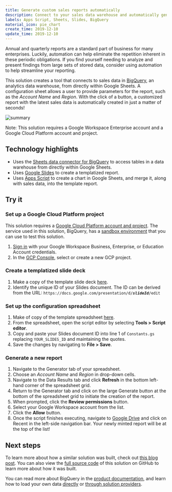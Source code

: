 ```yaml
---
title: Generate custom sales reports automatically
description: Connect to your sales data warehouse and automatically generate presentations for particular customers.
labels: Apps Script, Sheets, Slides, BigQuery
material_icon: pie_chart
create_time: 2019-12-10
update_time: 2019-12-10
---
```


Annual and quarterly reports are a standard part of business 
for many enterprises. Luckily, automation can help eliminate the 
repetition inherent in these periodic obligations. 
If you find yourself needing to analyze and present findings 
from large sets of stored data, consider using automation 
to help streamline your reporting. 

This solution creates a tool that connects to sales data in 
[BigQuery][bigquery], an analytics data warehouse, from directly within 
Google Sheets. A configuration sheet allows a user to provide 
parameters for the report, such as the _Account Name_ and 
_Region_. With the click of a button, a customized report
with the latest sales data is automatically created in just 
a matter of seconds! 

![summary](https://cdn.jsdelivr.net/gh/googleworkspace/solutions@master/generate-sales-report/demo.gif)

Note: This solution requires a Google Workspace Enterprise account and a Google Cloud Platform account and 
project.

## Technology highlights

- Uses the [Sheets data connector for BigQuery][connector-support]
  to access tables in a data warehouse from directly 
  within Google Sheets.
- Uses [Google Slides][google-slides] to create a templatized 
  report.
- Uses [Apps Script][apps-script] to 
  create a chart in Google Sheets, and merge it, along with 
  sales data, into the template report.

## Try it

### Set up a Google Cloud Platform project
This solution requires a [Google Cloud Platform account and project][gcp-account]. The service used in this solution, BigQuery, 
has a [sandbox environment][sandbox] 
that you can use to test this solution.

1. [Sign in][sign-in] with your Google Workspace Business, Enterprise, 
or Education Account credentials. 
1. In the [GCP Console][console], select or create a new GCP project.

### Create a templatized slide deck

1. Make a copy of the template slide deck [here][slide-deck].
1. Identify the unique ID of your Slides document. The ID can 
be derived from the URL: `https://docs.google.com/presentation/d/`_**`slideId`**_`/edit`

### Set up the configuration spreadsheet

1. Make of copy of the template spreadsheet [here][spreadsheet].
1. From the spreadsheet, open the script editor by selecting 
**Tools > Script editor**.
1. Copy and paste your Slides document ID into line 1 of 
`Constants.gs` replacing `YOUR_SLIDES_ID` and maintaining 
the quotes.
1. Save the changes by navigating to **File > Save**.

### Generate a new report

1. Navigate to the Generator tab of your spreadsheet.
1. Choose an _Account Name_ and _Region_ in drop-down cells.
1. Navigate to the Data Results tab and click **Refresh** 
in the bottom left-hand corner of the spreadsheet grid.   
1. Return to the Generator tab and click on the large 
Generate button at the bottom of the spreadsheet grid to 
initiate the creation of the report.
1. When prompted, click the **Review permissions** button.
1. Select your Google Workspace account from the list.
1. Click the **Allow** button.
1. Once the script finishes executing, navigate to 
[Google Drive][drive] and click on Recent in the 
left-side navigation bar. Your newly minted report 
will be at the top of the list!

## Next steps

To learn more about how a similar solution was built, 
check out [this blog post][blog-post]. You can also view
the [full source code][github] of this solution on GitHub to
learn more about how it was built.

You can read more about BigQuery in the 
[product documentation][bigquery], and learn how to 
load your own data [directly][load-data] or 
[through solution providers][bq-providers].

[github]: https://github.com/googleworkspace/solutions/blob/master/generate-sales-report
[connector-support]: https://support.google.com/docs/answer/9077536
[google-slides]: https://slides.google.com
[apps-script]: https://developers.google.com/apps-script/
[gcp-account]: https://cloud.google.com/apis/docs/getting-started
[sandbox]: https://cloud.google.com/bigquery/docs/sandbox
[sign-in]: https://accounts.google.com/Login
[console]: https://console.cloud.google.com
[slide-deck]:https://docs.google.com/presentation/d/1w3TraCXAvtAx2BbYfF4FHIt976ILLqqffi5L5gRhDRA/copy
[spreadsheet]:https://docs.google.com/spreadsheets/d/17wEiZoXBOzMJPx1SkpVUcVylc9qaOHouEfNbccodNaI/copy
[drive]: https://drive.google.com
[blog-post]:https://cloud.google.com/blog/products/data-analytics/simplify-reporting-with-the-sheets-data-connector-for-bigquery-and-voila-automated-content-updates-for-g-suite
[bigquery]: https://cloud.google.com/bigquery/
[load-data]: https://cloud.google.com/bigquery/docs/loading-data
[bq-providers]: https://cloud.google.com/bigquery/providers/

